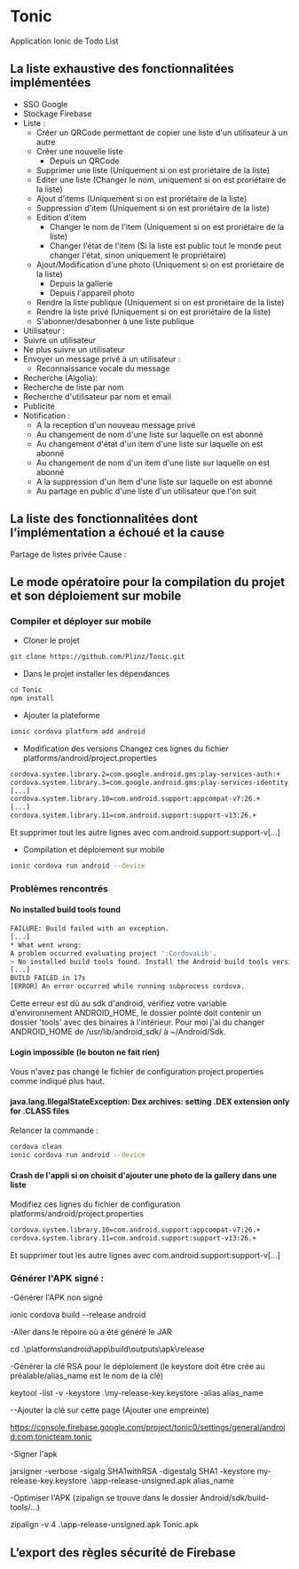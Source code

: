 # Tonic
Application Ionic de Todo List

## La liste exhaustive des fonctionnalitées implémentées
* SSO Google
* Stockage Firebase
* Liste :
  * Créer un QRCode permettant de copier une liste d'un utilisateur à un autre
  * Créer une nouvelle liste
    * Depuis un QRCode
  * Supprimer une liste (Uniquement si on est proriétaire de la liste)
  * Editer une liste (Changer le nom, uniquement si on est proriétaire de la liste)
  * Ajout d'items (Uniquement si on est proriétaire de la liste)
  * Suppression d'item (Uniquement si on est proriétaire de la liste)
  * Edition d'item
      * Changer le nom de l'item (Uniquement si on est proriétaire de la liste)
      * Changer l'état de l'item (Si la liste est public tout le monde peut changer l'état, sinon uniquement le propriétaire)
  * Ajout/Modification d'une photo (Uniquement si on est proriétaire de la liste)
    * Depuis la gallerie
    * Depuis l'appareil photo
  * Rendre la liste publique (Uniquement si on est proriétaire de la liste)
  * Rendre la liste privé (Uniquement si on est proriétaire de la liste)
  * S'abonner/desabonner à une liste publique
 * Utilisateur :
  * Suivre un utilisateur
  * Ne plus suivre un utilisateur
  * Envoyer un message privé à un utilisateur :
    * Reconnaissance vocale du message
 * Recherche (Algolia):
  * Recherche de liste par nom 
  * Recherche d'utilisateur par nom et email
* Publicité
* Notification :
  * A la reception d'un nouveau message privé
  * Au changement de nom d'une liste sur laquelle on est abonné
  * Au changement d'état d'un item d'une liste sur laquelle on est abonné
  * Au changement de nom d'un item d'une liste sur laquelle on est abonné
  * A la suppression d'un item d'une liste sur laquelle on est abonné
  * Au partage en public d'une liste d'un utilisateur que l'on suit
## La liste des fonctionnalitées dont l’implémentation a échoué et la cause
Partage de listes privée
Cause : 
## Le mode opératoire pour la compilation du projet et son déploiement sur mobile

### Compiler et déployer sur mobile

* Cloner le projet
 ```sh
git clone https://github.com/Plinz/Tonic.git
```

* Dans le projet installer les dépendances
 ```sh
cd Tonic
npm install
```

* Ajouter la plateforme
 ```sh
ionic cordova platform add android
```

* Modification des versions
Changez ces lignes du fichier platforms/android/project.properties 
 ```sh
cordova.system.library.2=com.google.android.gms:play-services-auth:+
cordova.system.library.3=com.google.android.gms:play-services-identity:+
[...]
cordova.system.library.10=com.android.support:appcompat-v7:26.+
[...]
cordova.system.library.11=com.android.support:support-v13:26.+
```

Et supprimer tout les autre lignes avec com.android.support:support-v[...]


* Compilation et déploiement sur mobile
 ```sh
ionic cordova run android --device
```

### Problèmes rencontrés

#### No installed build tools found

 ```sh
FAILURE: Build failed with an exception.
[...]
* What went wrong:
A problem occurred evaluating project ':CordovaLib'.
> No installed build tools found. Install the Android build tools version 19.1.0 or higher.
[...]
BUILD FAILED in 17s
[ERROR] An error occurred while running subprocess cordova.
```

Cette erreur est dû au sdk d'android, vérifiez votre variable d'environnement ANDROID_HOME, le dossier pointé doit contenir un dossier 'tools' avec des binaires à l'intérieur.
Pour moi j'ai du changer ANDROID_HOME de /usr/lib/android_sdk/ à ~/Android/Sdk.

#### Login impossible (le bouton ne fait rien)

Vous n'avez pas changé le fichier de configuration project.properties comme indiqué plus haut.

#### java.lang.IllegalStateException: Dex archives: setting .DEX extension only for .CLASS files

Relancer la commande :
 ```sh
cordova clean
ionic cordova run android --device
```

#### Crash de l'appli si on choisit d'ajouter une photo de la gallery dans une liste

Modifiez ces lignes du fichier de configuration platforms/android/project.properties 

 ```sh
cordova.system.library.10=com.android.support:appcompat-v7:26.+
cordova.system.library.11=com.android.support:support-v13:26.+
```

Et supprimer tout les autre lignes avec com.android.support:support-v[...]

### Générer l'APK signé : 

-Générer l'APK non signé

ionic cordova build --release android

-Aller dans le répoire où a été généré le JAR

cd .\platforms\android\app\build\outputs\apk\release

-Générer la clé RSA pour le déploiement (le keystore doit être crée au préalable/alias_name est le nom de la clé)

keytool -list -v -keystore .\my-release-key.keystore  -alias alias_name 

--Ajouter la clé sur cette page (Ajouter une empreinte)

https://console.firebase.google.com/project/tonic0/settings/general/android:com.tonicteam.tonic

-Signer l'apk

jarsigner -verbose -sigalg SHA1withRSA -digestalg SHA1 -keystore my-release-key.keystore .\app-release-unsigned.apk alias_name

-Optimiser l'APK (zipalign se trouve dans le dossier Android/sdk/build-tools/...)

zipalign -v 4 .\app-release-unsigned.apk Tonic.apk
## L’export des règles sécurité de Firebase
